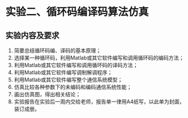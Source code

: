 # 实验二、循环码编译码算法仿真

## 实验内容及要求

1. 简要总结循环码编、译码的基本原理；  
2. 选择某一种循环码，利用Matlab或其它软件编写和调用循环码的编码方法；  
3. 利用Matlab或其它软件编写和调用循环码的译码方法；  
4. 利用Matlab或其它软件编写调制解调程序；  
5. 利用Matlab或其它软件编写整个通信系统模型；  
6. 仿真比较各种参数下的未编码和编码通信系统性能；  
7. 画出仿真图，得出相关结论；  
8. 实验报告在实验后一周内交给老师，报告单一律用A4纸写，以此单为封面，装订成册。  

